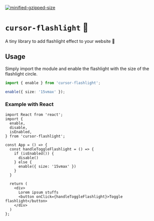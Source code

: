 [![minified-gzipped-size](https://img.shields.io/bundlephobia/minzip/cursor-flashlight.svg)](https://bundlephobia.com/result?p=cursor-flashlight)
# `cursor-flashlight` 🔦

A tiny library to add flashlight effect to your website 🔦

## Usage

Simply import the module and enable the flashlight with the size of the flashlight circle.

```ts
import { enable } from 'cursor-flashlight';

enable({ size: '15vmax' });
```

### Example with React

```tsx
import React from 'react';
import {
  enable,
  disable,
  isEnabled,
} from 'cursor-flashlight';

const App = () => {
  const handleToggleFlashlight = () => {
    if (isEnabled()) {
      disable()
    } else {
      enable({ size: '15vmax' })
    }
  }

  return (
    <div>
      Lorem ipsum stuffs
      <button onClick={handleToggleFlashlight}>Toggle flashlight</button>
    </div>
  )
};
```
